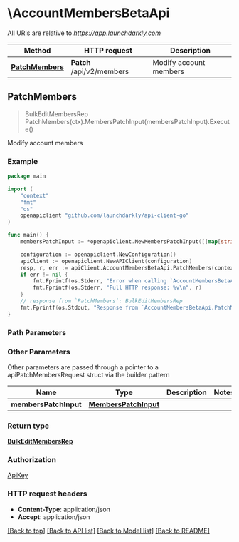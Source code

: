 # \AccountMembersBetaApi

All URIs are relative to *https://app.launchdarkly.com*

Method | HTTP request | Description
------------- | ------------- | -------------
[**PatchMembers**](AccountMembersBetaApi.md#PatchMembers) | **Patch** /api/v2/members | Modify account members



## PatchMembers

> BulkEditMembersRep PatchMembers(ctx).MembersPatchInput(membersPatchInput).Execute()

Modify account members



### Example

```go
package main

import (
	"context"
	"fmt"
	"os"
	openapiclient "github.com/launchdarkly/api-client-go"
)

func main() {
	membersPatchInput := *openapiclient.NewMembersPatchInput([]map[string]interface{}{map[string]interface{}{"key": interface{}(123)}}) // MembersPatchInput | 

	configuration := openapiclient.NewConfiguration()
	apiClient := openapiclient.NewAPIClient(configuration)
	resp, r, err := apiClient.AccountMembersBetaApi.PatchMembers(context.Background()).MembersPatchInput(membersPatchInput).Execute()
	if err != nil {
		fmt.Fprintf(os.Stderr, "Error when calling `AccountMembersBetaApi.PatchMembers``: %v\n", err)
		fmt.Fprintf(os.Stderr, "Full HTTP response: %v\n", r)
	}
	// response from `PatchMembers`: BulkEditMembersRep
	fmt.Fprintf(os.Stdout, "Response from `AccountMembersBetaApi.PatchMembers`: %v\n", resp)
}
```

### Path Parameters



### Other Parameters

Other parameters are passed through a pointer to a apiPatchMembersRequest struct via the builder pattern


Name | Type | Description  | Notes
------------- | ------------- | ------------- | -------------
 **membersPatchInput** | [**MembersPatchInput**](MembersPatchInput.md) |  | 

### Return type

[**BulkEditMembersRep**](BulkEditMembersRep.md)

### Authorization

[ApiKey](../README.md#ApiKey)

### HTTP request headers

- **Content-Type**: application/json
- **Accept**: application/json

[[Back to top]](#) [[Back to API list]](../README.md#documentation-for-api-endpoints)
[[Back to Model list]](../README.md#documentation-for-models)
[[Back to README]](../README.md)

